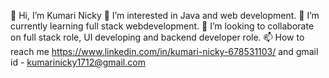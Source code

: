👋 Hi, I’m Kumari Nicky
👀 I’m interested in Java and web development.
🌱 I’m currently learning full stack webdevelopment.
💞️ I’m looking to collaborate on full stack role, UI developing and backend developer role.
📫 How to reach me https://www.linkedin.com/in/kumari-nicky-678531103/ and gmail id - kumarinicky1712@gmail.com
